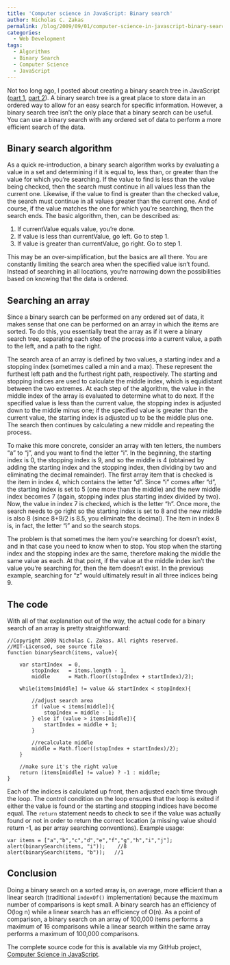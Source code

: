 ```yaml
---
title: 'Computer science in JavaScript: Binary search'
author: Nicholas C. Zakas
permalink: /blog/2009/09/01/computer-science-in-javascript-binary-search/
categories:
  - Web Development
tags:
  - Algorithms
  - Binary Search
  - Computer Science
  - JavaScript
---
```

Not too long ago, I posted about creating a binary search tree in JavaScript ([part 1][1], [part 2][2]). A binary search tree is a great place to store data in an ordered way to allow for an easy search for specific information. However, a binary search tree isn&#8217;t the only place that a binary search can be useful. You can use a binary search with any ordered set of data to perform a more efficient search of the data.

## Binary search algorithm

As a quick re-introduction, a binary search algorithm works by evaluating a value in a set and determining if it is equal to, less than, or greater than the value for which you&#8217;re searching. If the value to find is less than the value being checked, then the search must continue in all values less than the current one. Likewise, if the value to find is greater than the checked value, the search must continue in all values greater than the current one. And of course, if the value matches the one for which you&#8217;re searching, then the search ends. The basic algorithm, then, can be described as:

  1. If currentValue equals value, you&#8217;re done.
  2. If value is less than currentValue, go left. Go to step 1.
  3. If value is greater than currentValue, go right. Go to step 1.

This may be an over-simplification, but the basics are all there. You are constantly limiting the search area when the specified value isn&#8217;t found. Instead of searching in all locations, you&#8217;re narrowing down the possibilities based on knowing that the data is ordered.

## Searching an array

Since a binary search can be performed on any ordered set of data, it makes sense that one can be performed on an array in which the items are sorted. To do this, you essentially treat the array as if it were a binary search tree, separating each step of the process into a current value, a path to the left, and a path to the right.

The search area of an array is defined by two values, a starting index and a stopping index (sometimes called a min and a max). These represent the furthest left path and the furthest right path, respectively. The starting and stopping indices are used to calculate the middle index, which is equidistant between the two extremes. At each step of the algorithm, the value in the middle index of the array is evaluated to determine what to do next. If the specified value is less than the current value, the stopping index is adjusted down to the middle minus one; if the specified value is greater than the current value, the starting index is adjusted up to be the middle plus one. The search then continues by calculating a new middle and repeating the process.

To make this more concrete, consider an array with ten letters, the numbers &#8220;a&#8221; to &#8220;j&#8221;, and you want to find the letter &#8220;i&#8221;. In the beginning, the starting index is 0, the stopping index is 9, and so the middle is 4 (obtained by adding the starting index and the stopping index, then dividing by two and eliminating the decimal remainder). The first array item that is checked is the item in index 4, which contains the letter &#8220;d&#8221;. Since &#8220;i&#8221; comes after &#8220;d&#8221;, the starting index is set to 5 (one more than the middle) and the new middle index becomes 7 (again, stopping index plus starting index divided by two). Now, the value in index 7 is checked, which is the letter &#8220;h&#8221;. Once more, the search needs to go right so the starting index is set to 8 and the new middle is also 8 (since 8+9/2 is 8.5, you eliminate the decimal). The item in index 8 is, in fact, the letter &#8220;i&#8221; and so the search stops.

The problem is that sometimes the item you&#8217;re searching for doesn&#8217;t exist, and in that case you need to know when to stop. You stop when the starting index and the stopping index are the same, therefore making the middle the same value as each. At that point, if the value at the middle index isn&#8217;t the value you&#8217;re searching for, then the item doesn&#8217;t exist. In the previous example, searching for &#8220;z&#8221; would ultimately result in all three indices being 9.

## The code

With all of that explanation out of the way, the actual code for a binary search of an array is pretty straightforward:

    //Copyright 2009 Nicholas C. Zakas. All rights reserved.
    //MIT-Licensed, see source file
    function binarySearch(items, value){
    
        var startIndex  = 0,
            stopIndex   = items.length - 1,
            middle      = Math.floor((stopIndex + startIndex)/2);
    
        while(items[middle] != value && startIndex < stopIndex){
    
            //adjust search area
            if (value < items[middle]){
                stopIndex = middle - 1;
            } else if (value > items[middle]){
                startIndex = middle + 1;
            }
    
            //recalculate middle
            middle = Math.floor((stopIndex + startIndex)/2);
        }
    
        //make sure it's the right value
        return (items[middle] != value) ? -1 : middle;
    }

Each of the indices is calculated up front, then adjusted each time through the loop. The control condition on the loop ensures that the loop is exited if either the value is found or the starting and stopping indices have become equal. The `return` statement needs to check to see if the value was actually found or not in order to return the correct location (a missing value should return -1, as per array searching conventions). Example usage:

    var items = ["a","b","c","d","e","f","g","h","i","j"];
    alert(binarySearch(items, "i"));    //8
    alert(binarySearch(items, "b"));   //1

## Conclusion

Doing a binary search on a sorted array is, on average, more efficient than a linear search (traditional `indexOf()` implementation) because the maximum number of comparisons is kept small. A binary search has an efficiency of O(log n) while a linear search has an efficiency of O(n). As a point of comparison, a binary search on an array of 100,000 items performs a maximum of 16 comparisons while a linear search within the same array performs a maximum of 100,000 comparisons.

The complete source code for this is available via my GitHub project, [Computer Science in JavaScript][3].

 [1]: {{site.url}}/blog/2009/06/09/computer-science-in-javascript-binary-search-tree-part-1/
 [2]: {{site.url}}/blog/2009/06/16/computer-science-in-javascript-binary-search-tree-part-2/
 [3]: http://github.com/nzakas/computer-science-in-javascript
